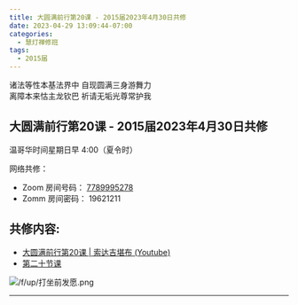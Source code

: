 ```yaml
---
title: 大圆满前行第20课 - 2015届2023年4月30日共修
date: 2023-04-29 13:09:44-07:00
categories:
  - 慧灯禅修班
tags:
  - 2015届
---
```

诸法等性本基法界中 自现圆满三身游舞力  
离障本来怙主龙钦巴 祈请无垢光尊常护我

## 大圆满前行第20课 - 2015届2023年4月30日共修

温哥华时间星期日早 4:00（夏令时） 

网络共修：

- Zoom 房间号码： [7789995278](https://us02web.zoom.us/j/7789995278?pwd=VjZmbWJFY2k2K0E5RVB2cTNIQmhqUT09)
- Zomm 房间密码： 19621211

## 共修内容:

- [大圆满前行第20课 | 索达吉堪布 (Youtube)](https://www.youtube.com/watch?v=mP4FR9k8f_g&list=PLAnEIprIVklfWTKX6X1gI9eR_phiB8B4b&index=22)
- [第二十节课](https://s3.ca-central-1.wasabisys.com/hddata/f.huidengchanxiu.net/refs/qxgs/qxgs-03xm#第二十节课)

![/f/up/打坐前发愿.png](/f/up/打坐前发愿.png)

---


